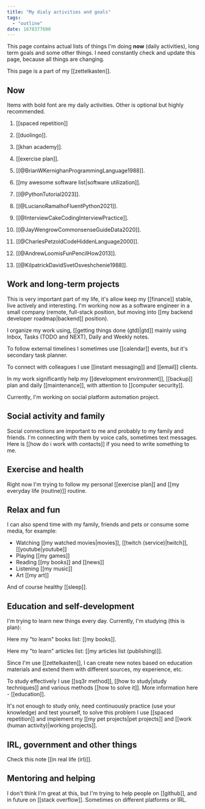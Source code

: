 ```yaml
---
title: "My dialy activities and goals"
tags:
  - "outline"
date: 1678377600
---
```


This page contains actual lists of things I'm doing **now** (daily activities),
long term goals and some other things. I need constantly check and update this
page, because all things are changing.

This page is a part of my [[zettelkasten]].

## Now

Items with bold font are my daily activities. Other is optional but highly
recommended.

1. [[spaced repetition]]

2. [[duolingo]].

3. [[khan academy]].

4. [[exercise plan]].

5. [[@BrianWKernighanProgrammingLanguage1988]].

6. [[my awesome software list|software utilization]].

7. [[@PythonTutorial2023]].

8. [[@LucianoRamalhoFluentPython2021]].

9. [[@InterviewCakeCodingInterviewPractice]].

10. [[@JayWengrowCommonsenseGuideData2020]].

11. [[@CharlesPetzoldCodeHiddenLanguage2000]].

12. [[@AndrewLoomisFunPencilHow2013]].

13. [[@KilpatrickDavidSvetOsveshchenie1988]].

## Work and long-term projects

This is very important part of my life, it's allow keep my [[finance]] stable,
live actively and interesting. I'm working now as a software engineer in a small
company (remote, full-stack position, but moving into
[[my backend developer roadmap|backend]] position).

I organize my work using, [[getting things done (gtd)|gtd]] mainly using Inbox,
Tasks (TODO and NEXT), Daily and Weekly notes.

To follow external timelines I sometimes use [[calendar]] events, but it's
secondary task planner.

To connect with colleagues I use [[instant messaging]] and [[email]] clients.

In my work significantly help my [[development environment]], [[backup]] plan
and daily [[maintenance]], with attention to [[computer security]].

Currently, I'm working on social platform automation project.

## Social activity and family

Social connections are important to me and probably to my family and friends.
I'm connecting with them by voice calls, sometimes text messages. Here is
[[how do i work with contacts]] if you need to write something to me.

## Exercise and health

Right now I'm trying to follow my personal [[exercise plan]] and
[[my everyday life (routine)]] routine.

## Relax and fun

I can also spend time with my family, friends and pets or consume some media,
for example:

- Watching [[my watched movies|movies]], [[twitch (service)|twitch]],
  [[youtube|youtube]]
- Playing [[my games]]
- Reading [[my books]] and [[news]]
- Listening [[my music]]
- Art [[my art]]

And of course healthy [[sleep]].

## Education and self-development

I'm trying to learn new things every day. Currently, I'm studying (this is
plan):

Here my "to learn" books list: [[my books]].

Here my "to learn" articles list: [[my articles list (publishing)]].

Since I'm use [[zettelkasten]], I can create new notes based on education
materials and extend them with different sources, my experience, etc.

To study effectively I use [[sq3r method]], [[how to study|study techniques]]
and various methods [[how to solve it]]. More information here - [[education]].

It's not enough to study only, need continuously practice (use your knowledge)
and test yourself, to solve this problem I use [[spaced repetition]] and
implement my [[my pet projects|pet projects]] and
[[work (human activity)|working projects]].

## IRL, government and other things

Check this note [[in real life (irl)]].

## Mentoring and helping

I don't think I'm great at this, but I'm trying to help people on [[github]],
and in future on [[stack overflow]]. Sometimes on different platforms or IRL.
